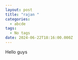 ```yaml
---
layout: post
title: "rajan "
categories:
  - abcde
tags:
  - No tags
date: 2024-06-22T18:16:00.000Z
---
```

Hello guys
